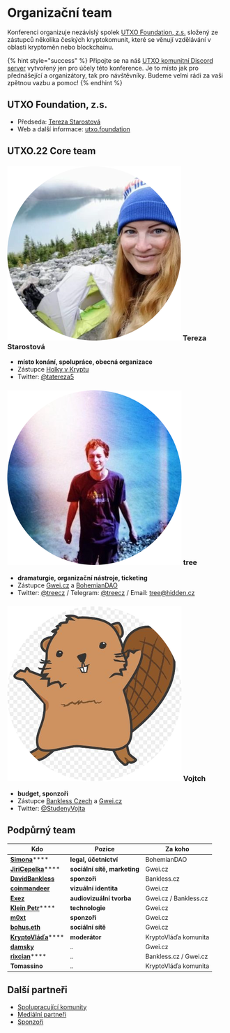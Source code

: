 # Organizační team

Konferenci organizuje nezávislý spolek [UTXO Foundation, z.s.](./#utxo-foundation-z.s.) složený ze zástupců několika českých kryptokomunit, které se věnují vzdělávání v oblasti kryptoměn nebo blockchainu.

{% hint style="success" %}
Připojte se na náš [UTXO komunitní Discord server](https://discord.gg/5k9dEtVhnv) vytvořený jen pro účely této konference. Je to místo jak pro přednášející a organizátory, tak pro návštěvníky. Budeme velmi rádi za vaši zpětnou vazbu a pomoc!
{% endhint %}

## **UTXO Foundation, z.s.**

* Předseda: [Tereza Starostová](./#tereza-starostova)
* Web a další informace: [utxo.foundation](http://utxo.foundation)

## UTXO.22 Core team

### <img src="../.gitbook/assets/tereza-circle.png" alt="" data-size="line"> Tereza Starostová

* **místo konání, spolupráce, obecná organizace**
* Zástupce [Holky v Kryptu](https://holkyvkryptu.cz)
* Twitter: [@tatereza5](https://twitter.com/tatereza5)

### <img src="../.gitbook/assets/tree-circle.png" alt="" data-size="line"> tree

* **dramaturgie, organizační nástroje, ticketing**
* Zástupce [Gwei.cz](http://gwei.cz) a [BohemianDAO](http://bohemiandao.cz)
* Twitter: [@treecz](https://twitter.com/treecz) / Telegram: [@treecz](https://t.me/treecz) / Email: [tree@hidden.cz](mailto:tree@hidden.cz)

### <img src="../.gitbook/assets/vojtch-circle.png" alt="" data-size="line"> Vojtch

* **budget, sponzoři**
* Zástupce [Bankless Czech](https://bankless.cz) a [Gwei.cz](http://gwei.cz)
* Twitter: [@StudenyVojta](https://twitter.com/StudenyVojta)

## Podpůrný team

| Kdo                                                              | Pozice                       | Za koho               |
| ---------------------------------------------------------------- | ---------------------------- | --------------------- |
| [**Simona**](https://twitter.com/SPacakova)****                  | **legal, účetnictví**        | BohemianDAO           |
| [**JiriCepelka**](https://twitter.com/JiriCepelka)****           | **sociální sítě, marketing** | Gwei.cz               |
| **​**[**DavidBankless**](https://twitter.com/davidbankless)**​** | **sponzoři**                 | Bankless.cz           |
| ****[**coinmandeer**](https://twitter.com/KeenOfCoin)****        | **vizuální identita**        | Gwei.cz               |
| ****[**Exez**](https://twitter.com/OndraPulc)****                | **audiovizuální tvorba**     | Gwei.cz / Bankless.cz |
| [**Klein Petr**](https://twitter.com/kleinpetr\_com)****         | **technologie**              | Gwei.cz               |
| ****[**m0xt**](https://twitter.com/m0xt)****                     | **sponzoři**                 | Gwei.cz               |
| ****[**bohus.eth**](https://twitter.com/bohuskrypto)****         | **sociální sítě**            | Gwei.cz               |
| [**KryptoVláďa**](https://twitter.com/KryptoVlada)****           | **moderátor**                | KryptoVláďa komunita  |
| ****[**damsky**](https://twitter.com/CryptoDamSky)****           | ..                           | Gwei.cz               |
| [**rixcian**](https://twitter.com/rixcian)****                   | ..                           | Bankless.cz / Gwei.cz |
| **Tomassino**                                                    | ..                           | KryptoVláďa komunita  |

## Další partneři

* [Spolupracující komunity](../partneri.md#spolupracujici-komunity)
* [Mediální partneři](../partneri.md#medialni-partneri)
* [Sponzoři](../sponzori.md)
